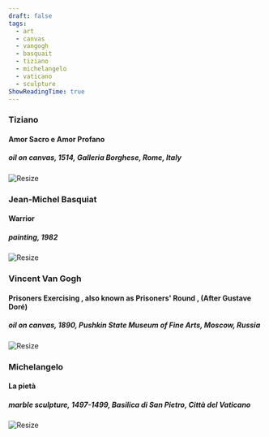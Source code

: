 ```yaml
---
draft: false
tags:
  - art
  - canvas
  - vangogh
  - basquait
  - tiziano
  - michelangelo
  - vaticano
  - sculpture
ShowReadingTime: true
---
```

### Tiziano
#### Amor Sacro e Amor Profano
##### _oil on canvas, 1514, Galleria Borghese, Rome, Italy_
![Resize](https://upload.wikimedia.org/wikipedia/commons/thumb/e/ed/Tiziano_-_Amor_Sacro_y_Amor_Profano_%28Galer%C3%ADa_Borghese%2C_Roma%2C_1514%29.jpg/1920px-Tiziano_-_Amor_Sacro_y_Amor_Profano_%28Galer%C3%ADa_Borghese%2C_Roma%2C_1514%29.jpg)

### Jean-Michel Basquiat
#### Warrior
##### painting, 1982
![Resize](https://arthive.net/res/media/img/orig/work/3cd/7515700.webp)

### Vincent Van Gogh
#### Prisoners Exercising , also known as Prisoners' Round , (After Gustave Doré)
##### _oil on canvas, 1890, Pushkin State Museum of Fine Arts, Moscow, Russia_
![Resize](https://upload.wikimedia.org/wikipedia/commons/9/9e/Vincent_Willem_van_Gogh_037.jpg?width=200px)

### Michelangelo
#### La pietà
##### _marble sculpture, 1497-1499, Basilica di San Pietro, Città del Vaticano_
![Resize](https://upload.wikimedia.org/wikipedia/commons/6/65/Pieta_de_Michelangelo_-_Vaticano.jpg?width=200px)
